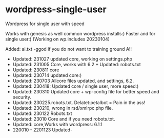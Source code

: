 # wordpress-single-user
Wordpress for single user with speed

Works with genesis as well common wordpress installs:)
Faster and for single user:)  (Working on wp.includes 20230104)

Added: ai.txt -ggod if you do not want to training ground A!!

* Updated: 231027 updated core, working on settings.php
* Updated: 231005 Core, works with 6.2 + Updated: robots.txt
* Updated: 230811 core 
* Updated: 230714 updated core:)
* Updated: 230703 Allcore files updated, and settings, 6.2.
* Updated: 230418: Updated core / single user, more speed:) 
* Updated: 230310 Updated core + wp-config file for better speed and security.
* Updated: 230225.robots.txt. Delatet:petalbot = Pain in the ass!
* Updated: 230210, wrong in rsd/xmlrpc.php file.
* Updated: 230122 Robots.txt
* Updated: 23010 Core and if you need robots.txt.
* Updated: core,Works with wordpress: 6.1.1
* 220010 - 2201123 Updated-
